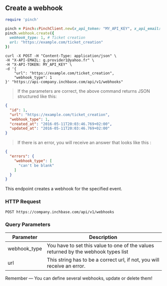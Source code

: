 ## Create a webhook

```ruby
require 'pinch'

pinch = Pinch::PinchClient.new(x_api_token: "MY_API_KEY", x_api_email: "myemail@example.com")
pinch.webhook.create({
  webhook_type: 1, # Ticket creation
  url: "https://example.com/ticket_creation"
})
```

```shell
curl -X POST -H "Content-Type: application/json" \
-H "X-API-EMAIL: g.provider1@yahoo.fr" \
-H "X-API-TOKEN: MY_API_KEY" \
-d '{
    "url": "https://example.com/ticket_creation",
    "webhook_type": 1
}' "https://api-company.inchbase.com/api/v1/webhooks"
```


> If the parameters are correct, the above command returns JSON structured like this:

```json
{
  "id": 1,
  "url": "https://example.com/ticket_creation",
  "webhook_type": 1,
  "created_at": "2016-05-11T20:03:46.769+02:00",
  "updated_at": "2016-05-11T20:03:46.769+02:00"
}
```

> If there is an error, you will receive an answer that looks like this :

```json
{
  "errors": {
    "webhook_type": [
      "can't be blank"
    ]
  }
}
```

This endpoint creates a webhook for the specified event.

### HTTP Request

`POST https://company.inchbase.com/api/v1/webhooks`

### Query Parameters

Parameter | Description
--------- | -----------
webhook_type | You have to set this value to one of the values returned by the webhook types list
url | This string has to be a correct url, if not, you will receive an error.

<aside class="success">
Remember — You can define several webhooks, update or delete them!
</aside>
